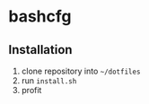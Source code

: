 bashcfg
=======

Installation
------------

1. clone repository into `~/dotfiles`
2. run `install.sh`
3. profit

